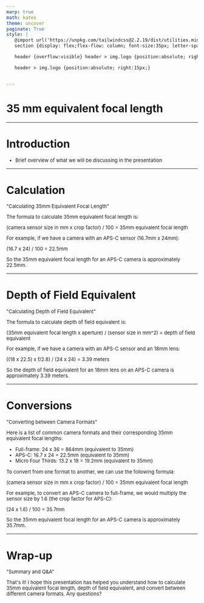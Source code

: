 ```yaml
---
marp: true
math: katex
theme: uncover
paginate: True
style: |
   @import url('https://unpkg.com/tailwindcss@2.2.19/dist/utilities.min.css');
   section {display: flex;flex-flow: column; font-size:35px; letter-spacing:1.4px;}

   header {overflow:visible} header > img.logo {position:absolute; right:15px;}

   header > img.logo {position:absolute; right:15px;}


---
```

<!-- backgroundImage: url('backgrounds/aaabstract (4).png') -->
<!-- _class: lead -->

 # 35 mm equivalent focal length

---
<style scoped>p,li {font-size:0.96em}</style>

 # Introduction

- Brief overview of what we will be discussing in the presentation

---
<style scoped>p,li {font-size:0.76em}</style>

 # **Calculation**


"Calculating 35mm Equivalent Focal Length"

The formula to calculate 35mm equivalent focal length is:

(camera sensor size in mm x crop factor) / 100 = 35mm equivalent focal length

For example, if we have a camera with an APS-C sensor (16.7mm x 24mm):

(16.7 x 24) / 100 = 22.5mm

So the 35mm equivalent focal length for an APS-C camera is approximately 22.5mm.

---
<style scoped>p,li {font-size:0.76em}</style>

 # Depth of Field Equivalent

"Calculating Depth of Field Equivalent"

The formula to calculate depth of field equivalent is:

(35mm equivalent focal length x aperture) / (sensor size in mm^2) = depth of field equivalent

For example, if we have a camera with an APS-C sensor and an 18mm lens:

((18 x 22.5) x f/2.8) / (24 x 24) = 3.39 meters

So the depth of field equivalent for an 18mm lens on an APS-C camera is approximately 3.39 meters.


---
<style scoped>p,li {font-size:0.60em}</style>

 # Conversions


"Converting between Camera Formats"

Here is a list of common camera formats and their corresponding 35mm equivalent focal lengths:
- Full-frame: 24 x 36 = 864mm (equivalent to 35mm)
- APS-C: 16.7 x 24 = 22.5mm (equivalent to 35mm)
- Micro Four Thirds: 13.2 x 18 = 19.2mm (equivalent to 35mm)

To convert from one format to another, we can use the following formula:

(camera sensor size in mm x crop factor) / 100 = 35mm equivalent focal length

For example, to convert an APS-C camera to full-frame, we would multiply the sensor size by 1.6 (the crop factor for APS-C):

(24 x 1.6) / 100 = 35.7mm

So the 35mm equivalent focal length for an APS-C camera is approximately 35.7mm.

---
<style scoped>p,li {font-size:0.92em}</style>

 # **Wrap-up**


"Summary and Q&A"

That's it! I hope this presentation has helped you understand how to calculate 35mm equivalent focal length, depth of field equivalent, and convert between different camera formats. Any questions?